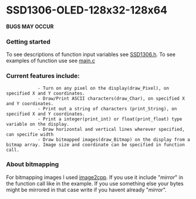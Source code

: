 # SSD1306-OLED-128x32-128x64

**BUGS MAY OCCUR**

### Getting started
To see descriptions of function input variables see [SSD1306.h](https://github.com/r0tary/SSD1306-OLED-128X32/blob/main/include/SSD1306.h).
To see examples of function use see [main.c](https://github.com/r0tary/SSD1306-OLED-128X32/blob/main/src/main.c)

### Current features include:

                - Turn on any pixel on the display(draw_Pixel), on specified X and Y coordinates.
                - Draw/Print ASCII characters(draw_Char), on specified X and Y coordinates.
                - Print out a string of characters (print_String), on specified X and Y coordinates.
                - Print a integer(print_int) or float(print_float) type variable on the display.
                - Draw horizontal and vertical lines wherever specified, can specifie width
                - Draw bitmapped images(draw_Bitmap) on the display from a bitmap array. Image size and coordinate can be specified in function call.  

### About bitmapping
For bitmapping images I used [image2cpp](https://javl.github.io/image2cpp/). If you use it include "*mirror*" in the function call like in the example. If you use something else your bytes might be mirrored in that case write if you havent already "*mirror*".
